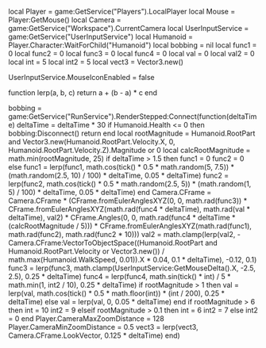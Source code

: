 local Player = game:GetService("Players").LocalPlayer
local Mouse = Player:GetMouse()
local Camera = game:GetService("Workspace").CurrentCamera
local UserInputService = game:GetService("UserInputService")
local Humanoid = Player.Character:WaitForChild("Humanoid")
local bobbing = nil
local func1 = 0
local func2 = 0
local func3 = 0
local func4 = 0
local val = 0
local val2 = 0
local int = 5
local int2 = 5
local vect3 = Vector3.new()



UserInputService.MouseIconEnabled = false

function lerp(a, b, c)
	return a + (b - a) * c
end

bobbing = game:GetService("RunService").RenderStepped:Connect(function(deltaTime)
	deltaTime = deltaTime * 30
	if Humanoid.Health <= 0 then
		bobbing:Disconnect()
		return
	end
	local rootMagnitude = Humanoid.RootPart and Vector3.new(Humanoid.RootPart.Velocity.X, 0, Humanoid.RootPart.Velocity.Z).Magnitude or 0
	local calcRootMagnitude = math.min(rootMagnitude, 25)
	if deltaTime > 1.5 then
		func1 = 0
		func2 = 0
	else
		func1 = lerp(func1, math.cos(tick() * 0.5 * math.random(5, 7.5)) * (math.random(2.5, 10) / 100) * deltaTime, 0.05 * deltaTime)
		func2 = lerp(func2, math.cos(tick() * 0.5 * math.random(2.5, 5)) * (math.random(1, 5) / 100) * deltaTime, 0.05 * deltaTime)
	end
	Camera.CFrame = Camera.CFrame * (CFrame.fromEulerAnglesXYZ(0, 0, math.rad(func3)) * CFrame.fromEulerAnglesXYZ(math.rad(func4 * deltaTime), math.rad(val * deltaTime), val2) * CFrame.Angles(0, 0, math.rad(func4 * deltaTime * (calcRootMagnitude / 5))) * CFrame.fromEulerAnglesXYZ(math.rad(func1), math.rad(func2), math.rad(func2 * 10)))
	val2 = math.clamp(lerp(val2, -Camera.CFrame:VectorToObjectSpace((Humanoid.RootPart and Humanoid.RootPart.Velocity or Vector3.new()) / math.max(Humanoid.WalkSpeed, 0.01)).X * 0.04, 0.1 * deltaTime), -0.12, 0.1)
	func3 = lerp(func3, math.clamp(UserInputService:GetMouseDelta().X, -2.5, 2.5), 0.25 * deltaTime)
	func4 = lerp(func4, math.sin(tick() * int) / 5 * math.min(1, int2 / 10), 0.25 * deltaTime)
	if rootMagnitude > 1 then
		val = lerp(val, math.cos(tick() * 0.5 * math.floor(int)) * (int / 200), 0.25 * deltaTime)
	else
		val = lerp(val, 0, 0.05 * deltaTime)
	end
	if rootMagnitude > 6 then
		int = 10
		int2 = 9
	elseif rootMagnitude > 0.1 then
		int = 6
		int2 = 7
	else
		int2 = 0
	end
	Player.CameraMaxZoomDistance = 128
	Player.CameraMinZoomDistance = 0.5
	vect3 = lerp(vect3, Camera.CFrame.LookVector, 0.125 * deltaTime)
end)
